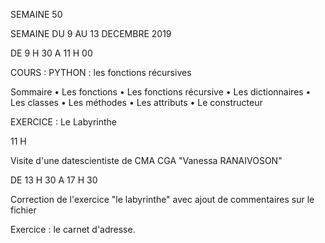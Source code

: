 SEMAINE 50

SEMAINE DU 9 AU 13 DECEMBRE 2019

DE 9 H 30 A 11 H 00

COURS : PYTHON : les fonctions récursives

Sommaire
• Les fonctions
• Les fonctions récursive
• Les dictionnaires
• Les classes
• Les méthodes
• Les attributs
• Le constructeur

EXERCICE : Le Labyrinthe


11 H

Visite d'une datescientiste de CMA CGA "Vanessa RANAIVOSON"

DE 13 H 30 A 17 H 30

Correction de l'exercice "le labyrinthe" avec ajout de commentaires sur le fichier

Exercice : le carnet d'adresse.
